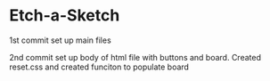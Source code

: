 # Etch-a-Sketch

1st commit set up main files

2nd commit set up body of html file with buttons and board. Created reset.css and created funciton to populate board